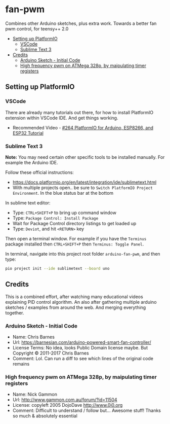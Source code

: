 # fan-pwm

Combines other Arduino sketches, plus extra work. Towards a better fan pwm control, for teensy++ 2.0

<!-- MarkdownTOC -->

* [Setting up PlatformIO](#setting-up-platformio)
  * [VSCode](#vscode)
  * [Sublime Text 3](#sublime-text-3)
* [Credits](#credits)
  * [Arduino Sketch - Initial Code](#arduino-sketch---initial-code)
  * [High frequency pwm on ATMega 328p, by maipulating timer registers](#high-frequency-pwm-on-atmega-328p-by-maipulating-timer-registers)

<!-- /MarkdownTOC -->

<a id="setting-up-platformio"></a>
## Setting up PlatformIO

<a id="vscode"></a>
### VSCode

There are already many tutorials out there, for how to install PlatformIO extension within VSCode IDE. And get things working.

* Recommended Video - [#264​ PlatformIO for Arduino, ESP8266, and ESP32 Tutorial](https://www.youtube.com/watch?v=0poh_2rBq7E)

<a id="sublime-text-3"></a>
### Sublime Text 3

**Note:** You may need certain other specific tools to be installed manually. For example the Arduino IDE.

Follow these official instructions:

* https://docs.platformio.org/en/latest/integration/ide/sublimetext.html
* With multiple projects open.. be sure to `Switch PlatformIO Project Environment`. In the blue status bar at the bottom

In sublime text editor:

* Type: `CTRL+SHIFT+P` to bring up command window
* Type: `Package Control: Install Package`
* Wait for Package Control directory listings to get loaded up
* Type: `Deviot`, and hit `<RETURN>` key

Then open a terminal window. For example if you have the `Terminus` package installed then `CTRL+SHIFT+P` then `Terminus: Toggle Panel`.

In terminal, navigate into this project root folder `arduino-fan-pwm`, and then type:

```sh
pio project init --ide sublimetext --board uno
```

<a id="credits"></a>
## Credits

This is a combined effort, after watching many educational videos explaining PID control algorithm. An also after gathering multiple arduino sketches / examples from around the web. And merging everything together.

<a id="arduino-sketch---initial-code"></a>
### Arduino Sketch - Initial Code

* Name: Chris Barnes
* Url: https://barnesian.com/arduino-powered-smart-fan-controller/
* License Terms: No idea, looks Public Domain license maybe. But Copyright © 2011-2017 Chris Barnes
* Comment: Lol. Can run a diff to see which lines of the original code remains

<a id="high-frequency-pwm-on-atmega-328p-by-maipulating-timer-registers"></a>
### High frequency pwm on ATMega 328p, by maipulating timer registers

* Name: Nick Gammon
* Url: http://www.gammon.com.au/forum/?id=11504
* License: copyleft 2005 DojoDave <http://www.0j0.org>
* Comment: Difficult to understand / follow but... Awesome stuff! Thanks so much & absolutely essential





